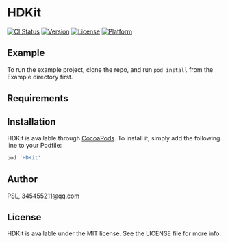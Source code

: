 # HDKit

[![CI Status](https://img.shields.io/travis/PSL/HDKit.svg?style=flat)](https://travis-ci.org/PSL/HDKit)
[![Version](https://img.shields.io/cocoapods/v/HDKit.svg?style=flat)](https://cocoapods.org/pods/HDKit)
[![License](https://img.shields.io/cocoapods/l/HDKit.svg?style=flat)](https://cocoapods.org/pods/HDKit)
[![Platform](https://img.shields.io/cocoapods/p/HDKit.svg?style=flat)](https://cocoapods.org/pods/HDKit)

## Example

To run the example project, clone the repo, and run `pod install` from the Example directory first.

## Requirements

## Installation

HDKit is available through [CocoaPods](https://cocoapods.org). To install
it, simply add the following line to your Podfile:

```ruby
pod 'HDKit'
```

## Author

PSL, 345455211@qq.com

## License

HDKit is available under the MIT license. See the LICENSE file for more info.
